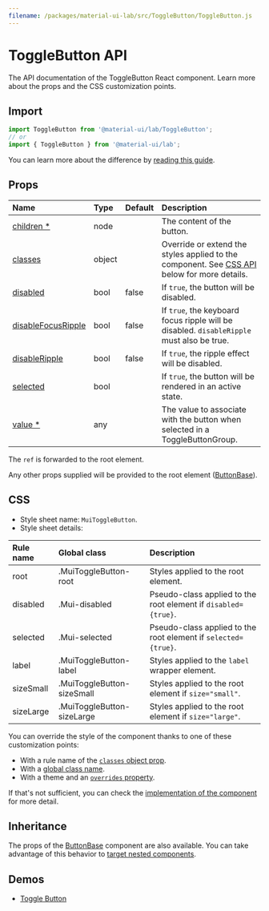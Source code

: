 ```yaml
---
filename: /packages/material-ui-lab/src/ToggleButton/ToggleButton.js
---
```


<!--- This documentation is automatically generated, do not try to edit it. -->

# ToggleButton API

<p class="description">The API documentation of the ToggleButton React component. Learn more about the props and the CSS customization points.</p>

## Import

```js
import ToggleButton from '@material-ui/lab/ToggleButton';
// or
import { ToggleButton } from '@material-ui/lab';
```

You can learn more about the difference by [reading this guide](/guides/minimizing-bundle-size/).



## Props

| Name | Type | Default | Description |
|:-----|:-----|:--------|:------------|
| <a class="anchor-link" id="props--children"></a><a href="#props--children" class="prop-name required">children&nbsp;*</a> | <span class="prop-type">node</span> |  | The content of the button. |
| <a class="anchor-link" id="props--classes"></a><a href="#props--classes" class="prop-name">classes</a> | <span class="prop-type">object</span> |  | Override or extend the styles applied to the component. See [CSS API](#css) below for more details. |
| <a class="anchor-link" id="props--disabled"></a><a href="#props--disabled" class="prop-name">disabled</a> | <span class="prop-type">bool</span> | <span class="prop-default">false</span> | If `true`, the button will be disabled. |
| <a class="anchor-link" id="props--disableFocusRipple"></a><a href="#props--disableFocusRipple" class="prop-name">disableFocusRipple</a> | <span class="prop-type">bool</span> | <span class="prop-default">false</span> | If `true`, the  keyboard focus ripple will be disabled. `disableRipple` must also be true. |
| <a class="anchor-link" id="props--disableRipple"></a><a href="#props--disableRipple" class="prop-name">disableRipple</a> | <span class="prop-type">bool</span> | <span class="prop-default">false</span> | If `true`, the ripple effect will be disabled. |
| <a class="anchor-link" id="props--selected"></a><a href="#props--selected" class="prop-name">selected</a> | <span class="prop-type">bool</span> |  | If `true`, the button will be rendered in an active state. |
| <a class="anchor-link" id="props--value"></a><a href="#props--value" class="prop-name required">value&nbsp;*</a> | <span class="prop-type">any</span> |  | The value to associate with the button when selected in a ToggleButtonGroup. |

The `ref` is forwarded to the root element.

Any other props supplied will be provided to the root element ([ButtonBase](/api/button-base/)).

## CSS

- Style sheet name: `MuiToggleButton`.
- Style sheet details:

| Rule name | Global class | Description |
|:-----|:-------------|:------------|
| <span class="prop-name">root</span> | <span class="prop-name">.MuiToggleButton-root</span> | Styles applied to the root element.
| <span class="prop-name">disabled</span> | <span class="prop-name">.Mui-disabled</span> | Pseudo-class applied to the root element if `disabled={true}`.
| <span class="prop-name">selected</span> | <span class="prop-name">.Mui-selected</span> | Pseudo-class applied to the root element if `selected={true}`.
| <span class="prop-name">label</span> | <span class="prop-name">.MuiToggleButton-label</span> | Styles applied to the `label` wrapper element.
| <span class="prop-name">sizeSmall</span> | <span class="prop-name">.MuiToggleButton-sizeSmall</span> | Styles applied to the root element if `size="small"`.
| <span class="prop-name">sizeLarge</span> | <span class="prop-name">.MuiToggleButton-sizeLarge</span> | Styles applied to the root element if `size="large"`.

You can override the style of the component thanks to one of these customization points:

- With a rule name of the [`classes` object prop](/customization/components/#overriding-styles-with-classes).
- With a [global class name](/customization/components/#overriding-styles-with-global-class-names).
- With a theme and an [`overrides` property](/customization/globals/#css).

If that's not sufficient, you can check the [implementation of the component](https://github.com/mui-org/material-ui/blob/master/packages/material-ui-lab/src/ToggleButton/ToggleButton.js) for more detail.

## Inheritance

The props of the [ButtonBase](/api/button-base/) component are also available.
You can take advantage of this behavior to [target nested components](/guides/api/#spread).

## Demos

- [Toggle Button](/components/toggle-button/)


